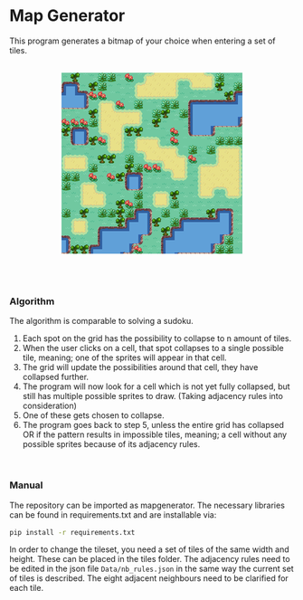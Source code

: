 # **Map Generator**

This program generates a bitmap of your choice when entering a set of tiles. 
<br><br>
<p align="center"><img alt="Example" src="tiles/Result_example.png"></p>
<br><br>

### **Algorithm**
The algorithm is comparable to solving a sudoku. <br>
<ol>
    <li>Each spot on the grid has the possibility to collapse to n amount of tiles.</li>
    <li>When the user clicks on a cell, that spot collapses to a single possible tile, meaning; one of the sprites will appear in that cell.</li>
    <li>The grid will update the possibilities around that cell, they have collapsed further.</li>
    <li>The program will now look for a cell which is not yet fully collapsed, but still has multiple possible sprites to draw. (Taking adjacency rules into consideration)</li>
    <li>One of these gets chosen to collapse.</li>
    <li>The program goes back to step 5, unless the entire grid has collapsed OR if the pattern results in impossible tiles, meaning; a cell without any possible sprites because of its adjacency rules.</li>
</ol>

<br>

### **Manual**
The repository can be imported as mapgenerator. The necessary libraries can be found in requirements.txt and are installable via: <br>
```bash
pip install -r requirements.txt
```

In order to change the tileset, you need a set of tiles of the same width and height. These can be placed in the tiles folder. The adjacency rules need to be edited in the json file `Data/nb_rules.json` in the same way the current set of tiles is described. The eight adjacent neighbours need to be clarified for each tile.